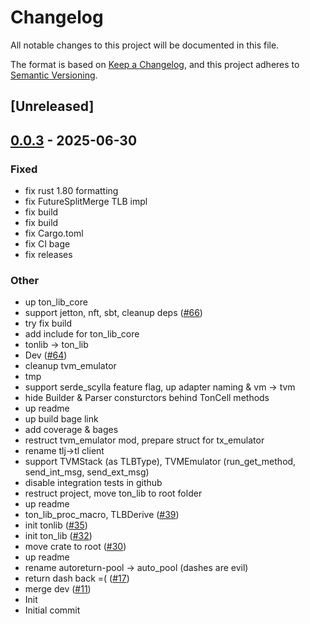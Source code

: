 # Changelog

All notable changes to this project will be documented in this file.

The format is based on [Keep a Changelog](https://keepachangelog.com/en/1.0.0/),
and this project adheres to [Semantic Versioning](https://semver.org/spec/v2.0.0.html).

## [Unreleased]

## [0.0.3](https://github.com/Sild/ton_lib_rs/compare/ton_lib_core-v0.0.2...ton_lib_core-v0.0.3) - 2025-06-30

### Fixed

- fix rust 1.80 formatting
- fix FutureSplitMerge TLB impl
- fix build
- fix build
- fix Cargo.toml
- fix CI bage
- fix releases

### Other

- up ton_lib_core
- support jetton, nft, sbt, cleanup deps ([#66](https://github.com/Sild/ton_lib_rs/pull/66))
- try fix build
- add include for ton_lib_core
- tonlib -> ton_lib
- Dev ([#64](https://github.com/Sild/ton_lib_rs/pull/64))
- cleanup tvm_emulator
- tmp
- support serde_scylla feature flag, up adapter naming & vm -> tvm
- hide Builder & Parser consturctors behind TonCell methods
- up readme
- up build bage link
- add coverage & bages
- restruct tvm_emulator mod, prepare struct for tx_emulator
- rename tlj->tl client
- support TVMStack (as TLBType), TVMEmulator (run_get_method, send_int_msg, send_ext_msg)
- disable integration tests in github
- restruct project, move ton_lib to root folder
- up readme
- ton_lib_proc_macro, TLBDerive ([#39](https://github.com/Sild/ton_lib_rs/pull/39))
- init tonlib ([#35](https://github.com/Sild/ton_lib_rs/pull/35))
- init ton_lib ([#32](https://github.com/Sild/ton_lib_rs/pull/32))
- move crate to root ([#30](https://github.com/Sild/ton_lib_rs/pull/30))
- up readme
- rename autoreturn-pool -> auto_pool (dashes are evil)
- return dash back =( ([#17](https://github.com/Sild/ton_lib_rs/pull/17))
- merge dev ([#11](https://github.com/Sild/ton_lib_rs/pull/11))
- Init
- Initial commit
